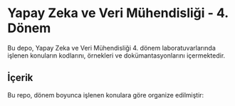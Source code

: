 # Yapay Zeka ve Veri Mühendisliği - 4. Dönem

Bu depo, Yapay Zeka ve Veri Mühendisliği 4. dönem laboratuvarlarında işlenen konuların kodlarını, örnekleri ve dokümantasyonlarını içermektedir.

## İçerik

Bu repo, dönem boyunca işlenen konulara göre organize edilmiştir:
